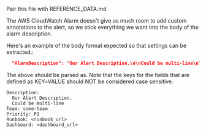 Pair this file with REFERENCE_DATA.md

The AWS CloudWatch Alarm doesn't give us much room to add custom annotations to the alert, so we stick everything we want into the body of the alarm description.

Here's an example of the body format expected so that settings can be extracted.:

```json
  "AlarmDescription": "Our Alert Description.\n\nCould be multi-line\nTEAM=some-team\nPRIORITY=P1\nRUNBOOK=<runbook_url>\nDashboard=<dashboard_url>\n",
```


The above should be parsed as. Note that the keys for the fields that are defined as KEY=VALUE should NOT be considered case sensitive.
```
Description:
  Our Alert Description.
  Could be multi-line
Team: some-team
Priority: P1
Runbook: <runbook_url>
Dashboard: <dashboard_url>
```
